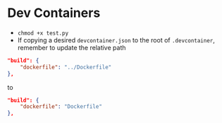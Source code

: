 # Dev Containers

* `chmod +x test.py`
* If copying a desired `devcontainer.json` to the root of `.devcontainer`, remember to update the relative path
```json
"build": {
    "dockerfile": "../Dockerfile"
},
```
to 
```json
"build": {
    "dockerfile": "Dockerfile"
},
```
